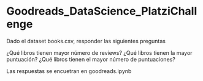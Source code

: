 # Goodreads_DataScience_PlatziChallenge

Dado el dataset books.csv, responder las siguientes preguntas

¿Qué libros tienen mayor número de reviews?
¿Qué libros tienen la mayor puntuación?
¿Qué libros tienen el mayor número de puntuaciones?

Las respuestas se encuetran en goodreads.ipynb
